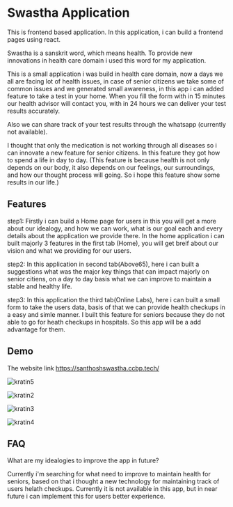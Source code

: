 # Swastha Application

This is frontend based application. In this application, i can build a frontend pages using react.

Swastha is a sanskrit word, which means health. To provide new innovations in health care domain i used this word for my application.

This is a small application i was build in health care domain, now a days we all are facing lot of health issues, in case of senior citizens we take some of common issues and we generated small awareness, in this app i can added feature to take a test in your home. When you fill the form with in 15 minutes our health advisor will contact you, with in 24 hours we can deliver your test results accurately.

Also we can share track of your test results through the whatsapp (currently not available).

I thought that only the medication is not working through all diseases so i can innovate a new feature for senior citizens. In this feature they got how to spend a life in day to day. (This feature is because health is not only depends on our body, it also depends on our feelings, our surroundings, and how our thought process will going. So i hope this feature show some results in our life.)




## Features

step1: Firstly i can build a Home page for users in this you       will get a more about our idealogy, and how we can work, what is our goal each and every details about the application we provide there. In the home application i can built majorly 3 features in the first tab (Home), you will get breif about our vision and what we providing for our users.

step2: In this application in second tab(Above65), here i can built a suggestions what was the major key things that can impact majorly on senior citiens, on a day to day basis what we can improve to maintain a stable and healthy life.

step3: In this application the third tab(Online Labs), here i can built a small form to take the users data, basis of that we can provide health checkups in a easy and simle manner. I built this feature for seniors because they do not able to go for heath checkups in hospitals. So this app will be a add advantage for them.


## Demo

The website link https://santhoshswastha.ccbp.tech/

![kratin5](https://user-images.githubusercontent.com/118893483/226696027-3c6486a0-8781-4d22-a6ff-9e3911436490.png)


![kratin2](https://user-images.githubusercontent.com/118893483/226696096-6883287d-42ec-4653-95f6-accad5f9fa7e.png)

![kratin3](https://user-images.githubusercontent.com/118893483/226696260-1b1c2967-de1b-481f-8dfc-2d1b90b9c803.png)


![kratin4](https://user-images.githubusercontent.com/118893483/226696327-95df1c88-5fd2-4e5b-81a0-9e653116a1f9.png)



## FAQ

What are my idealogies to improve the app in future?

Currently i'm searching for what need to improve to maintain health for seniors, based on that i thought a new technology for maintaining track of users helath         checkups. Currently it is not available in this app, but in near future i can implement this for users better experience.


